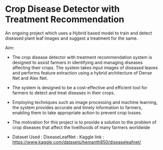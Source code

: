 # Crop Disease Detector with Treatment Recommendation
An ongoing project which uses a Hybrid based model to train and detect diseased plant leaf images and suggest a treatment for the same.

Aim:

- The crop disease detector with treatment recommendation system is designed to assist farmers in identifying and managing diseases affecting their crops. The system takes input images of diseased leaves and performs feature extraction using a hybrid architecture of Dense Net and Alex Net.

- The system is designed to be a cost-effective and efficient tool for farmers to detect and treat diseases in their crops.

- Employing techniques such as image processing and machine learning, the system provides accurate and timely information to farmers, enabling them to take appropriate action to prevent crop losses.

- The motivation for this project is to provide a solution to the problem of crop diseases that affect the livelihoods of many farmers worldwide

- Dataset Used : DiseaseLeafNet : 
  Kaggle link : https://www.kaggle.com/datasets/hemanth850/diseaseleafnet/

